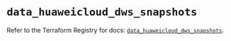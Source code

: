 # `data_huaweicloud_dws_snapshots`

Refer to the Terraform Registry for docs: [`data_huaweicloud_dws_snapshots`](https://registry.terraform.io/providers/huaweicloud/huaweicloud/1.71.1/docs/data-sources/dws_snapshots).
